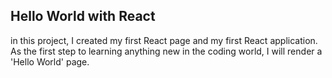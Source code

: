 ## Hello World with React
in this project, I created my first React page and my first React application. As the first step to learning anything new in the coding world, I will render a 'Hello World' page.